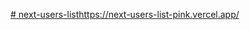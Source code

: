 [# next-users-list](https://next-users-list-pink.vercel.app/)https://next-users-list-pink.vercel.app/
